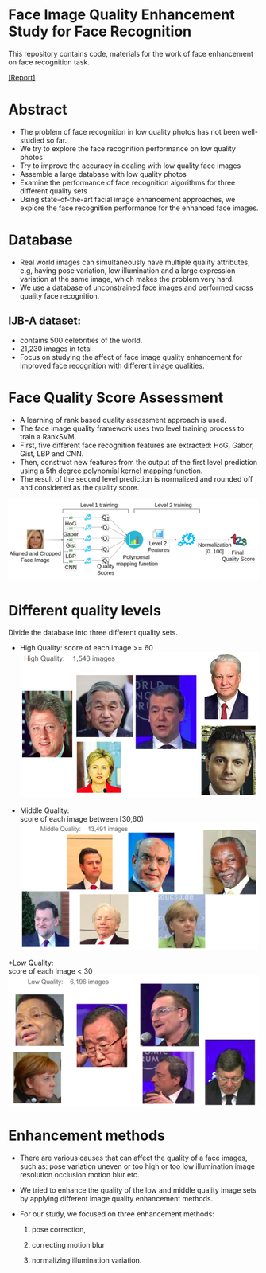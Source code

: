 # Face Image Quality Enhancement Study for Face Recognition
This repository contains code, materials for the work of face enhancement on face recognition task.

[[Report]](https://arxiv.org/abs/2307.05534)

# Abstract
* The problem of face recognition in low quality photos has not been well-studied so far. 
* We try to explore the face recognition performance on low quality photos
* Try to improve the accuracy in dealing with low quality face images
* Assemble a large database with low quality photos
* Examine the performance of face recognition algorithms for three different quality sets
* Using state-of-the-art facial image enhancement approaches, we explore the face recognition performance for the enhanced face images.
  
# Database
* Real world images can simultaneously have multiple quality attributes, e.g, having pose variation, low illumination and a large expression variation at the same image, which makes the problem very hard. 
* We use a database of unconstrained face images and performed cross quality face recognition.
  
## IJB-A dataset:
  * contains 500 celebrities of the world.
  * 21,230 images in total
  * Focus on studying the affect of face image quality enhancement for improved face recognition with different image qualities.

# Face Quality Score Assessment
* A learning of rank based quality assessment approach is used. 
* The face image quality framework uses two level training process to train a RankSVM. 
* First, five different face recognition features are extracted: HoG, Gabor, Gist, LBP and CNN.
* Then, construct new features from the output of the first level prediction using a 5th degree polynomial kernel mapping function. 
* The result of the second level prediction is normalized and rounded off and considered as the quality score.

![arch](fig/rank.png)

# Different quality levels
Divide the database into three different quality sets.

* High Quality:
score of each image >= 60
![arch](fig/high.png)

* Middle Quality:    
score of each image between [30,60)
![arch](fig/middle.png)

*Low Quality:    
score of each image < 30
![arch](fig/low.png)


# Enhancement methods
* There are various causes that can affect the quality of a face images, such as:
      pose variation
      uneven or too high or too low illumination
      image resolution
      occlusion
      motion blur etc.
* We tried to enhance the quality of the low and middle quality image sets by applying different image quality enhancement methods. 
* For our study, we focused on three enhancement methods:
  
    1) pose correction,
       
    2) correcting motion blur
       
    3) normalizing illumination variation.








